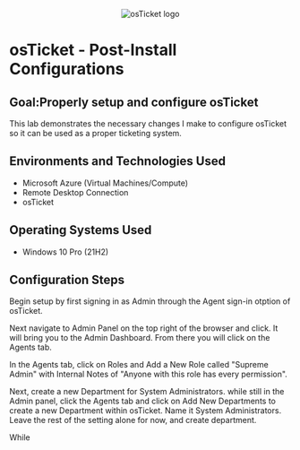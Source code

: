<p align="center">
<img src="https://i.imgur.com/Clzj7Xs.png" alt="osTicket logo"/>
</p>

<h1>osTicket - Post-Install Configurations</h1>

<h2>Goal:Properly setup and configure osTicket</h2>

This lab demonstrates the necessary changes I make to configure osTicket so it can be used as a proper ticketing system.<br />

<h2>Environments and Technologies Used</h2>

- Microsoft Azure (Virtual Machines/Compute)
- Remote Desktop Connection
- osTicket 

<h2>Operating Systems Used </h2>

- Windows 10 Pro</b> (21H2)


<h2>Configuration Steps</h2>

<p>
Begin setup by first signing in as Admin through the Agent sign-in otption of osTicket. 
</p>
<p>Next navigate to Admin Panel on the top right of the browser and click. It will bring you to the Admin Dashboard. From there you will click on the Agents tab.</p>
<p>
In the Agents tab, click on Roles and Add a New Role called "Supreme Admin" with Internal Notes of  "Anyone with this role has every permission".
</p>

<p>
Next, create a new Department for System Administrators. while still in the Admin panel, click the Agents tab and click on Add New Departments to create a new Department within osTicket. Name it System Administrators. Leave the rest of the setting alone for now, and create department.
</p>

<p>
  While 
</p>
<br />

